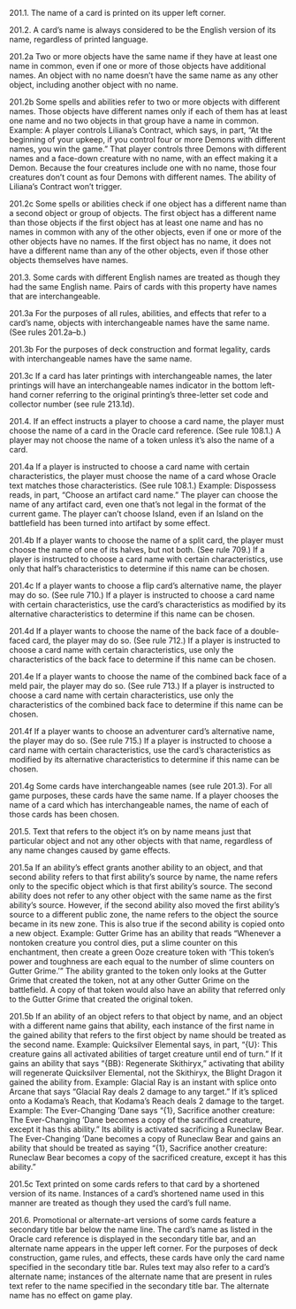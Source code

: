 201.1. The name of a card is printed on its upper left corner.

201.2. A card’s name is always considered to be the English version of its name, regardless of printed language.

201.2a Two or more objects have the same name if they have at least one name in common, even if one or more of those objects have additional names. An object with no name doesn’t have the same name as any other object, including another object with no name.

201.2b Some spells and abilities refer to two or more objects with different names. Those objects have different names only if each of them has at least one name and no two objects in that group have a name in common.
Example: A player controls Liliana’s Contract, which says, in part, “At the beginning of your upkeep, if you control four or more Demons with different names, you win the game.” That player controls three Demons with different names and a face-down creature with no name, with an effect making it a Demon. Because the four creatures include one with no name, those four creatures don’t count as four Demons with different names. The ability of Liliana’s Contract won’t trigger.

201.2c Some spells or abilities check if one object has a different name than a second object or group of objects. The first object has a different name than those objects if the first object has at least one name and has no names in common with any of the other objects, even if one or more of the other objects have no names. If the first object has no name, it does not have a different name than any of the other objects, even if those other objects themselves have names.

201.3. Some cards with different English names are treated as though they had the same English name. Pairs of cards with this property have names that are interchangeable.

201.3a For the purposes of all rules, abilities, and effects that refer to a card’s name, objects with interchangeable names have the same name. (See rules 201.2a–b.)

201.3b For the purposes of deck construction and format legality, cards with interchangeable names have the same name.

201.3c If a card has later printings with interchangeable names, the later printings will have an interchangeable names indicator in the bottom left-hand corner referring to the original printing’s three-letter set code and collector number (see rule 213.1d).

201.4. If an effect instructs a player to choose a card name, the player must choose the name of a card in the Oracle card reference. (See rule 108.1.) A player may not choose the name of a token unless it’s also the name of a card.

201.4a If a player is instructed to choose a card name with certain characteristics, the player must choose the name of a card whose Oracle text matches those characteristics. (See rule 108.1.)
Example: Dispossess reads, in part, “Choose an artifact card name.” The player can choose the name of any artifact card, even one that’s not legal in the format of the current game. The player can’t choose Island, even if an Island on the battlefield has been turned into artifact by some effect.

201.4b If a player wants to choose the name of a split card, the player must choose the name of one of its halves, but not both. (See rule 709.) If a player is instructed to choose a card name with certain characteristics, use only that half’s characteristics to determine if this name can be chosen.

201.4c If a player wants to choose a flip card’s alternative name, the player may do so. (See rule 710.) If a player is instructed to choose a card name with certain characteristics, use the card’s characteristics as modified by its alternative characteristics to determine if this name can be chosen.

201.4d If a player wants to choose the name of the back face of a double-faced card, the player may do so. (See rule 712.) If a player is instructed to choose a card name with certain characteristics, use only the characteristics of the back face to determine if this name can be chosen.

201.4e If a player wants to choose the name of the combined back face of a meld pair, the player may do so. (See rule 713.) If a player is instructed to choose a card name with certain characteristics, use only the characteristics of the combined back face to determine if this name can be chosen.

201.4f If a player wants to choose an adventurer card’s alternative name, the player may do so. (See rule 715.) If a player is instructed to choose a card name with certain characteristics, use the card’s characteristics as modified by its alternative characteristics to determine if this name can be chosen.

201.4g Some cards have interchangeable names (see rule 201.3). For all game purposes, these cards have the same name. If a player chooses the name of a card which has interchangeable names, the name of each of those cards has been chosen.

201.5. Text that refers to the object it’s on by name means just that particular object and not any other objects with that name, regardless of any name changes caused by game effects.

201.5a If an ability’s effect grants another ability to an object, and that second ability refers to that first ability’s source by name, the name refers only to the specific object which is that first ability’s source. The second ability does not refer to any other object with the same name as the first ability’s source. However, if the second ability also moved the first ability’s source to a different public zone, the name refers to the object the source became in its new zone. This is also true if the second ability is copied onto a new object.
Example: Gutter Grime has an ability that reads “Whenever a nontoken creature you control dies, put a slime counter on this enchantment, then create a green Ooze creature token with ‘This token’s power and toughness are each equal to the number of slime counters on Gutter Grime.’” The ability granted to the token only looks at the Gutter Grime that created the token, not at any other Gutter Grime on the battlefield. A copy of that token would also have an ability that referred only to the Gutter Grime that created the original token.

201.5b If an ability of an object refers to that object by name, and an object with a different name gains that ability, each instance of the first name in the gained ability that refers to the first object by name should be treated as the second name.
Example: Quicksilver Elemental says, in part, “{U}: This creature gains all activated abilities of target creature until end of turn.” If it gains an ability that says “{BB}: Regenerate Skithiryx,” activating that ability will regenerate Quicksilver Elemental, not the Skithiryx, the Blight Dragon it gained the ability from.
Example: Glacial Ray is an instant with splice onto Arcane that says “Glacial Ray deals 2 damage to any target.” If it’s spliced onto a Kodama’s Reach, that Kodama’s Reach deals 2 damage to the target.
Example: The Ever-Changing ’Dane says “{1}, Sacrifice another creature: The Ever-Changing ’Dane becomes a copy of the sacrificed creature, except it has this ability.” Its ability is activated sacrificing a Runeclaw Bear. The Ever-Changing ’Dane becomes a copy of Runeclaw Bear and gains an ability that should be treated as saying “{1}, Sacrifice another creature: Runeclaw Bear becomes a copy of the sacrificed creature, except it has this ability.”

201.5c Text printed on some cards refers to that card by a shortened version of its name. Instances of a card’s shortened name used in this manner are treated as though they used the card’s full name.

201.6. Promotional or alternate-art versions of some cards feature a secondary title bar below the name line. The card’s name as listed in the Oracle card reference is displayed in the secondary title bar, and an alternate name appears in the upper left corner. For the purposes of deck construction, game rules, and effects, these cards have only the card name specified in the secondary title bar. Rules text may also refer to a card’s alternate name; instances of the alternate name that are present in rules text refer to the name specified in the secondary title bar. The alternate name has no effect on game play.